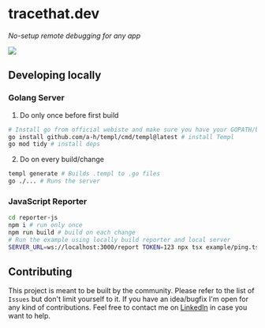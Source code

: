 # tracethat.dev
*No-setup remote debugging for any app*

![](./docs/demo.gif)

## Developing locally
### Golang Server
1. Do only once before first build
```bash
# Install go from official webiste and make sure you have your GOPATH/bin folder in your PATH env
go install github.com/a-h/templ/cmd/templ@latest # install Templ
go mod tidy # install deps
```

2. Do on every build/change
```bash
templ generate # Builds .templ to .go files
go ./... # Runs the server
```

### JavaScript Reporter
```bash
cd reporter-js
npm i # run only once
npm run build # build on each change
# Run the example using locally build reporter and local server
SERVER_URL=ws://localhost:3000/report TOKEN=123 npx tsx example/ping.ts
```

## Contributing
This project is meant to be built by the community.
Please refer to the list of `Issues` but don't limit yourself to it.
If you have an idea/bugfix I'm open for any kind of contributions.
Feel free to contact me on [LinkedIn](https://www.linkedin.com/in/kacper-pietrzak/) in case you want to help. 
